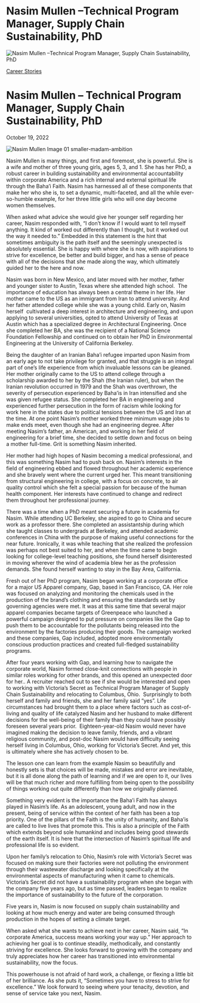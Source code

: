 # Nasim Mullen –Technical Program Manager, Supply Chain Sustainability, PhD

![Nasim Mullen –Technical Program Manager, Supply Chain Sustainability, PhD](https://madamambition.com/wp-content/uploads/2022/12/Nasim-Mullen-Image-01-smaller-madam-ambition.jpg)

[Career Stories](https://madamambition.com/category/career-stories/)

Nasim Mullen – Technical Program Manager, Supply Chain Sustainability, PhD
==========================================================================

October 19, 2022

![](https://madamambition.com/wp-content/uploads/2022/12/Nasim-Mullen-Image-01-smaller-madam-ambition.jpg "Nasim Mullen Image 01 smaller-madam-ambition")

Nasim Mullen is many things, and first and foremost, she is powerful. She is a wife and mother of three young girls, ages 5, 3, and 1. She has her PhD, a robust career in building sustainability and environmental accountability within corporate America and a rich internal and external spiritual life through the Baha’i Faith. Nasim has harnessed all of these components that make her who she is, to set a dynamic, multi-faceted, and all the while ever-so-humble example, for her three little girls who will one day become women themselves.

When asked what advice she would give her younger self regarding her career, Nasim responded with, “I don’t know if I would want to tell myself anything. It kind of worked out differently than I thought, but it worked out the way it needed to.” Embedded in this statement is the hint that sometimes ambiguity is the path itself and the seemingly unexpected is absolutely essential. She is happy with where she is now, with aspirations to strive for excellence, be better and build bigger, and has a sense of peace with all of the decisions that she made along the way, which ultimately guided her to the here and now.

Nasim was born in New Mexico, and later moved with her mother, father and younger sister to Austin, Texas where she attended high school.  The importance of education has always been a central theme in her life. Her mother came to the US as an immigrant from Iran to attend university. And her father attended college while she was a young child. Early on, Nasim herself  cultivated a deep interest in architecture and engineering, and upon applying to several universities, opted to attend University of Texas at Austin which has a specialized degree in Architectural Engineering. Once she completed her BA, she was the recipient of a National Science Foundation Fellowship and continued on to obtain her PhD in Environmental Engineering at the University of California Berkeley.

Being the daughter of an Iranian Baha’i refugee imparted upon Nasim from an early age to not take privilege for granted, and that struggle is an integral part of one’s life experience from which invaluable lessons can be gleaned. Her mother originally came to the US to attend college through a scholarship awarded to her by the Shah (the Iranian ruler), but when the Iranian revolution occurred in 1979 and the Shah was overthrown, the severity of persecution experienced by Baha’is in Iran intensified and she was given refugee status. She completed her BA in engineering and experienced further persecution in the form of racism while looking for work here in the states due to political tensions between the US and Iran at the time. At one point Nasim’s mother worked three minimum wage jobs to make ends meet, even though she had an engineering degree. After meeting Nasim’s father, an American, and working in her field of engineering for a brief time, she decided to settle down and focus on being a mother full-time. Grit is something Nasim inherited.

Her mother had high hopes of Nasim becoming a medical professional, and this was something Nasim had to push back on. Nasim’s interests in the field of engineering ebbed and flowed throughout her academic experience and she bravely went where the current urged her. This meant transitioning from structural engineering in college, with a focus on concrete, to air quality control which she felt a special passion for because of the human health component. Her interests have continued to change and redirect them throughout her professional journey.

There was a time when a PhD meant securing a future in academia for Nasim. While attending UC Berkeley, she aspired to go to China and secure work as a professor there. She completed an assistantship during which she taught classes to undergrads at Berkeley, and attended academic conferences in China with the purpose of making useful connections for the near future. Ironically, it was while teaching that she realized the profession was perhaps not best suited to her, and when the time came to begin looking for college-level teaching positions, she found herself disinterested in moving wherever the wind of academia blew her as the profession demands. She found herself wanting to stay in the Bay Area, California.

Fresh out of her PhD program, Nasim began working at a corporate office for a major US Apparel company, Gap, based in San Francisco, CA. Her role was focused on analyzing and monitoring the chemicals used in the production of the brand’s clothing and ensuring the standards set by governing agencies were met. It was at this same time that several major apparel companies became targets of Greenpeace who launched a powerful campaign designed to put pressure on companies like the Gap to push them to be accountable for the pollutants being released into the environment by the factories producing their goods. The campaign worked and these companies, Gap included, adopted more environmentally conscious production practices and created full-fledged sustainability programs.

After four years working with Gap, and learning how to navigate the corporate world, Nasim formed close-knit connections with people in similar roles working for other brands, and this opened an unexpected door for her.. A recruiter reached out to see if she would be interested and open to working with Victoria’s Secret as Technical Program Manager of Supply Chain Sustainability and relocating to Columbus, Ohio.  Surprisingly to both herself and family and friends, she and her family said “yes”. Life circumstances had brought them to a place where factors such as cost-of-living and quality of life catalyzed Nasim and her husband to make different decisions for the well-being of their family than they could have possibly foreseen several years prior.  Eighteen-year-old Nasim would never have imagined making the decision to leave family, friends, and a vibrant religious community, and post-doc Nasim would have difficulty seeing herself living in Columbus, Ohio, working for Victoria’s Secret. And yet, this is ultimately where she has actively chosen to be.

The lesson one can learn from the example Nasim so beautifully and honestly sets is that choices will be made, mistakes and error are inevitable, but it is all done along the path of learning and if we are open to it, our lives will be that much richer and more fulfilling from being open to the possibility of things working out quite differently than how we originally planned.

Something very evident is the importance the Baha’i Faith has always played in Nasim’s life. As an adolescent, young adult, and now in the present, being of service within the context of her faith has been a top priority. One of the pillars of the Faith is the unity of humanity, and Baha’is are called to live lives that promote this. This is also a principle of the Faith which extends beyond sole humankind and includes being good stewards of the earth itself. It is here that the intersection of Nasim’s spiritual life and professional life is so evident.

Upon her family’s relocation to Ohio, Nasim’s role with Victoria’s Secret was focused on making sure their factories were not polluting the environment through their wastewater discharge and looking specifically at the environmental aspects of manufacturing when it came to chemicals. Victoria’s Secret did not have a sustainability program when she began with the company five years ago, but as time passed, leaders began to realize the importance of sustainability to the future of the corporation.

Five years in, Nasim is now focused on supply chain sustainability and looking at how much energy and water are being consumed through production in the hopes of setting a climate target.

When asked what she wants to achieve next in her career, Nasim said, “In corporate America, success means working your way up.” Her approach to achieving her goal is to continue steadily, methodically, and constantly striving for excellence. She looks forward to growing with the company and truly appreciates how her career has transitioned into environmental sustainability, now the focus.

This powerhouse is not afraid of hard work, a challenge, or flexing a little bit of her brilliance. As she puts it, “Sometimes you have to stress to strive for excellence.” We look forward to seeing where your tenacity, devotion, and sense of service take you next, Nasim.